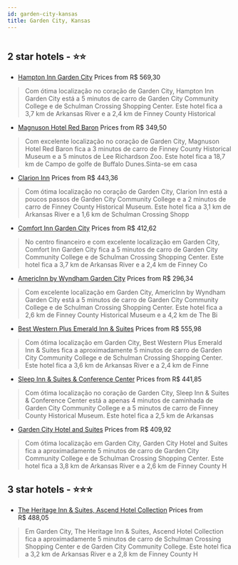 ```yaml
---
id: garden-city-kansas
title: Garden City, Kansas
---
```


<center><img src="https://i.travelapi.com/hotels/3000000/2250000/2246600/2246516/6578b5b0_z.jpg" alt="" /></center>


##  2 star hotels - ⭐️⭐️

-    [Hampton Inn Garden City](https://www.hurb.com/br/aud/https://www.hurb.com/br/hotels/garden-city/hampton-inn-garden-city-HT-00U9?cmp=18055) Prices from R$ 569,30
   > Com ótima localização no coração de Garden City, Hampton Inn Garden City está a 5 minutos de carro de Garden City Community College e de Schulman Crossing Shopping Center.  Este hotel fica a 3,7 km de Arkansas River e a 2,4 km de Finney County Historical 
-    [Magnuson Hotel Red Baron](https://www.hurb.com/br/aud/https://www.hurb.com/br/hotels/garden-city/magnuson-hotel-red-baron-HT-LSNG?cmp=18055) Prices from R$ 349,50
   > Com excelente localização no coração de Garden City, Magnuson Hotel Red Baron fica a 3 minutos de carro de Finney County Historical Museum e a 5 minutos de Lee Richardson Zoo.  Este hotel fica a 18,7 km de Campo de golfe de Buffalo Dunes.Sinta-se em casa 
-    [Clarion Inn](https://www.hurb.com/br/aud/https://www.hurb.com/br/hotels/garden-city/clarion-inn-HT-6X8G?cmp=18055) Prices from R$ 443,36
   > Com ótima localização no coração de Garden City, Clarion Inn está a poucos passos de Garden City Community College e a 2 minutos de carro de Finney County Historical Museum.  Este hotel fica a 3,1 km de Arkansas River e a 1,6 km de Schulman Crossing Shopp
-    [Comfort Inn Garden City](https://www.hurb.com/br/aud/https://www.hurb.com/br/hotels/garden-city/comfort-inn-garden-city-HT-H0PC?cmp=18055) Prices from R$ 412,62
   > No centro financeiro e com excelente localização em Garden City, Comfort Inn Garden City fica a 5 minutos de carro de Garden City Community College e de Schulman Crossing Shopping Center.  Este hotel fica a 3,7 km de Arkansas River e a 2,4 km de Finney Co
-    [AmericInn by Wyndham Garden City](https://www.hurb.com/br/aud/https://www.hurb.com/br/hotels/garden-city/americinn-by-wyndham-garden-city-HT-BWOV?cmp=18055) Prices from R$ 296,34
   > Com excelente localização em Garden City, AmericInn by Wyndham Garden City está a 5 minutos de carro de Garden City Community College e de Schulman Crossing Shopping Center.  Este hotel fica a 2,6 km de Finney County Historical Museum e a 4,2 km de The Bi
-    [Best Western Plus Emerald Inn & Suites](https://www.hurb.com/br/aud/https://www.hurb.com/br/hotels/garden-city/best-western-plus-emerald-inn-suites-HT-9VU8?cmp=18055) Prices from R$ 555,98
   > Com ótima localização em Garden City, Best Western Plus Emerald Inn & Suites fica a aproximadamente 5 minutos de carro de Garden City Community College e de Schulman Crossing Shopping Center.  Este hotel fica a 3,6 km de Arkansas River e a 2,4 km de Finne
-    [Sleep Inn & Suites & Conference Center](https://www.hurb.com/br/aud/https://www.hurb.com/br/hotels/garden-city/sleep-inn-suites-conference-center-HT-TMEW?cmp=18055) Prices from R$ 441,85
   > Com ótima localização no coração de Garden City, Sleep Inn & Suites & Conference Center está a apenas 4 minutos de caminhada de Garden City Community College e a 5 minutos de carro de Finney County Historical Museum.  Este hotel fica a 2,5 km de Arkansas 
-    [Garden City Hotel and Suites](https://www.hurb.com/br/aud/https://www.hurb.com/br/hotels/garden-city/garden-city-hotel-and-suites-HT-KKEC?cmp=18055) Prices from R$ 409,92
   > Com ótima localização em Garden City, Garden City Hotel and Suites fica a aproximadamente 5 minutos de carro de Garden City Community College e de Schulman Crossing Shopping Center.  Este hotel fica a 3,8 km de Arkansas River e a 2,6 km de Finney County H

##  3 star hotels - ⭐️⭐️⭐️

-    [The Heritage Inn & Suites, Ascend Hotel Collection](https://www.hurb.com/br/aud/https://www.hurb.com/br/hotels/garden-city/the-heritage-inn-suites-ascend-hotel-collection-HT-27HH?cmp=18055) Prices from R$ 488,05
   > Em Garden City, The Heritage Inn & Suites, Ascend Hotel Collection fica a aproximadamente 5 minutos de carro de Schulman Crossing Shopping Center e de Garden City Community College.  Este hotel fica a 3,2 km de Arkansas River e a 2,8 km de Finney County H
